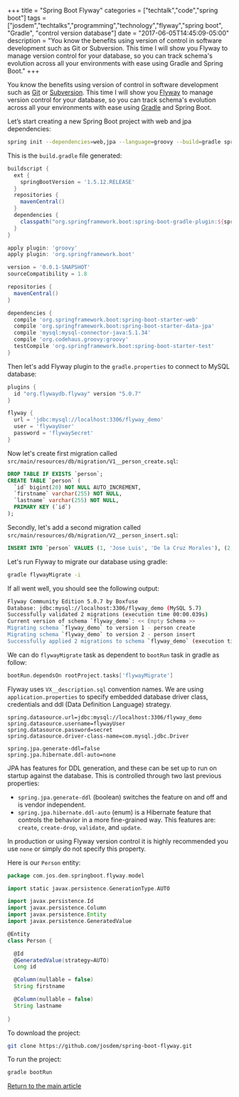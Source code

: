 +++
title = "Spring Boot Flyway"
categories = ["techtalk","code","spring boot"]
tags = ["josdem","techtalks","programming","technology","flyway","spring boot", "Gradle", "control version database"]
date = "2017-06-05T14:45:09-05:00"
description = "You know the benefits using version of control in software development such as Git or Subversion. This time I will show you Flyway to manage version control for your database, so you can track schema's evolution across all your environments with ease using Gradle and Spring Boot."
+++

You know the benefits using version of control in software development such as [Git](https://git-scm.com/) or [Subversion](https://subversion.apache.org/). This time I will show you [Flyway](https://flywaydb.org/) to manage version control for your database, so you can track schema's evolution across all your environments with ease using [Gradle](https://gradle.org/) and Spring Boot. 

Let’s start creating a new Spring Boot project with web and jpa dependencies:

```bash
spring init --dependencies=web,jpa --language=groovy --build=gradle spring-boot-flyway
```

This is the `build.gradle` file generated:

```groovy
buildscript {
  ext {
    springBootVersion = '1.5.12.RELEASE'
  }
  repositories {
    mavenCentral()
  }
  dependencies {
    classpath("org.springframework.boot:spring-boot-gradle-plugin:${springBootVersion}")
  }
}

apply plugin: 'groovy'
apply plugin: 'org.springframework.boot'

version = '0.0.1-SNAPSHOT'
sourceCompatibility = 1.8

repositories {
  mavenCentral()
}

dependencies {
  compile 'org.springframework.boot:spring-boot-starter-web'
  compile 'org.springframework.boot:spring-boot-starter-data-jpa'
  compile 'mysql:mysql-connector-java:5.1.34'
  compile 'org.codehaus.groovy:groovy'
  testCompile 'org.springframework.boot:spring-boot-starter-test'
}
```

Then let's add Flyway plugin to the `gradle.properties` to connect to MySQL database:

```groovy
plugins {
  id "org.flywaydb.flyway" version "5.0.7"
}

flyway {
  url = 'jdbc:mysql://localhost:3306/flyway_demo'
  user = 'flywayUser'
  password = 'flywaySecret'
}
```

Now let's create first migration called `src/main/resources/db/migration/V1__person_create.sql`:

```sql
DROP TABLE IF EXISTS `person`;
CREATE TABLE `person` (
  `id` bigint(20) NOT NULL AUTO_INCREMENT,
  `firstname` varchar(255) NOT NULL,
  `lastname` varchar(255) NOT NULL,
  PRIMARY KEY (`id`)
);
```

Secondly, let's add a second migration called `src/main/resources/db/migration/V2__person_insert.sql`:

```sql
INSERT INTO `person` VALUES (1, 'Jose Luis', 'De la Cruz Morales'), (2, 'Eric', 'Haddad')
```

Let's run Flyway to migrate our database using gradle:

```bash
gradle flywayMigrate -i
```

If all went well, you should see the following output:

```bash
Flyway Community Edition 5.0.7 by Boxfuse
Database: jdbc:mysql://localhost:3306/flyway_demo (MySQL 5.7)
Successfully validated 2 migrations (execution time 00:00.039s)
Current version of schema `flyway_demo`: << Empty Schema >>
Migrating schema `flyway_demo` to version 1 - person create
Migrating schema `flyway_demo` to version 2 - person insert
Successfully applied 2 migrations to schema `flyway_demo` (execution time 00:00.985s)
```

We can do `flywayMigrate` task as dependent to `bootRun` task in gradle as follow:

```groovy
bootRun.dependsOn rootProject.tasks['flywayMigrate']
```


Flyway uses `VX__description.sql` convention names. We are using `application.properties` to specify embedded database driver class, credentials and ddl (Data Definition Language) strategy.

```properties
spring.datasource.url=jdbc:mysql://localhost:3306/flyway_demo
spring.datasource.username=flywayUser
spring.datasource.password=secret
spring.datasource.driver-class-name=com.mysql.jdbc.Driver

spring.jpa.generate-ddl=false
spring.jpa.hibernate.ddl-auto=none
```


JPA has features for DDL generation, and these can be set up to run on startup against the database. This is controlled through two last previous properties:

* `spring.jpa.generate-ddl` (boolean) switches the feature on and off and is vendor independent.
* `spring.jpa.hibernate.ddl-auto` (enum) is a Hibernate feature that controls the behavior in a more fine-grained way. This features are: `create`, `create-drop`, `validate`, and `update`.

In production or using Flyway version control it is highly recommended you use `none` or simply do not specify this property. 

Here is our `Person` entity:

```groovy
package com.jos.dem.springboot.flyway.model

import static javax.persistence.GenerationType.AUTO

import javax.persistence.Id
import javax.persistence.Column
import javax.persistence.Entity
import javax.persistence.GeneratedValue

@Entity
class Person {

  @Id
  @GeneratedValue(strategy=AUTO)
  Long id

  @Column(nullable = false)
  String firstname

  @Column(nullable = false)
  String lastname
  
}
```

To download the project:

```bash
git clone https://github.com/josdem/spring-boot-flyway.git
```

To run the project:

```bash
gradle bootRun
```


[Return to the main article](/techtalk/spring)